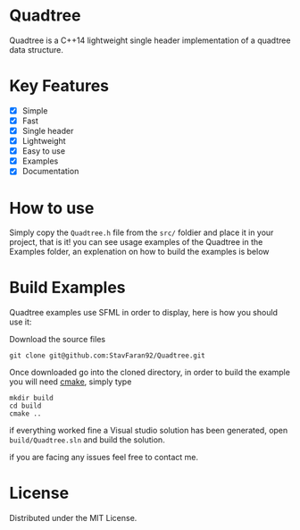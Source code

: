 # Quadtree
Quadtree is a C++14 lightweight single header implementation of a quadtree data structure.

# Key Features
- [x] Simple
- [x] Fast
- [x] Single header
- [x] Lightweight
- [x] Easy to use
- [x] Examples
- [x] Documentation

# How to use
Simply copy the `Quadtree.h` file from the `src/` foldier and place it in your project, that is it!
you can see usage examples of the Quadtree in the Examples folder, an explenation on how to build the examples is below

# Build Examples
Quadtree examples use SFML in order to display, here is how you should use it:

Download the source files 
```git
git clone git@github.com:StavFaran92/Quadtree.git
```
Once downloaded go into the cloned directory, in order to build the example you will need [cmake](https://cmake.org/download/),
simply type 
```git
mkdir build
cd build
cmake ..
```

if everything worked fine a Visual studio solution has been generated, open `build/Quadtree.sln`
and build the solution.

if you are facing any issues feel free to contact me.

# License
Distributed under the MIT License.
